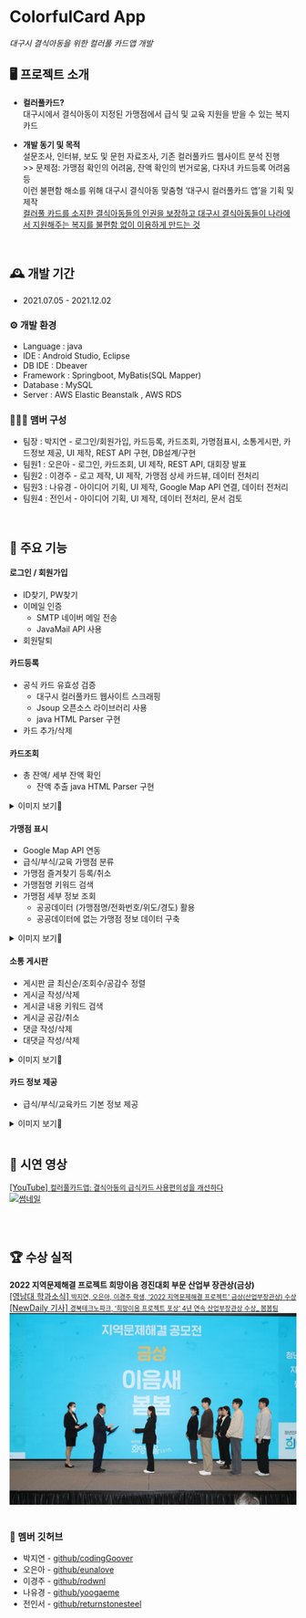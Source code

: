 # ColorfulCard App   
*대구시 결식아동을 위한 컬러풀 카드앱 개발*

## 🖥️ 프로젝트 소개
- **컬러풀카드?** <br>대구시에서 결식아동이 지정된 가맹점에서 급식 및 교육 지원을 받을 수 있는 복지카드 

- **개발 동기 및 목적**
<br>설문조사, 인터뷰, 보도 및 문헌 자료조사, 기존 컬러풀카드 웹사이트 분석 진행 
<br>>> 문제점: 가맹점 확인의 어려움, 잔액 확인의 번거로움, 다자녀 카드등록 어려움 등
<br>이런 불편함 해소를 위해 대구시 결식아동 맞춤형 ‘대구시 컬러풀카드 앱’을 기획 및 제작 
<br><u>컬러풀 카드를 소지한 결식아동들의 인권을 보장하고 대구시 결식아동들이 나라에서 지원해주는 복지를 불편함 없이 이용하게 만드는 것</u>
<br>

## 🕰️ 개발 기간
* 2021.07.05 - 2021.12.02

### ⚙️ 개발 환경
- Language : java
- IDE : Android Studio, Eclipse
- DB IDE : Dbeaver
- Framework : Springboot, MyBatis(SQL Mapper)
- Database : MySQL
- Server : AWS Elastic Beanstalk , AWS RDS 

### 🧑‍🤝‍🧑 맴버 구성
 - 팀장  : 박지연 - 로그인/회원가입, 카드등록, 카드조회, 가명점표시, 소통게시판, 카드정보 제공, UI 제작, REST API 구현, DB설계/구현
 - 팀원1 : 오은아 - 로그인, 카드조회, UI 제작, REST API, 대회장 발표   
 - 팀원2 : 이경주 - 로고 제작, UI 제작, 가맹점 상세 카드뷰, 데이터 전처리
 - 팀원3 : 나유경 - 아이디어 기획, UI 제작, Google Map API 연결, 데이터 전처리
 - 팀원4 : 전인서 - 아이디어 기획, UI 제작, 데이터 전처리, 문서 검토
<br>

## 📌 주요 기능
#### 로그인 / 회원가입 
- ID찾기, PW찾기
- 이메일 인증 
    - SMTP 네이버 메일 전송
    - JavaMail API 사용
- 회원탈퇴
 
#### 카드등록 
- 공식 카드 유효성 검증 
    - 대구시 컬러풀카드 웹사이트 스크래핑
    - Jsoup 오픈소스 라이브러리 사용
    - java HTML Parser 구현
- 카드 추가/삭제
  
#### 카드조회
- 총 잔액/ 세부 잔액 확인
  - 잔액 추출 java HTML Parser 구현

<details>
 <summary>이미지 보기🔎</summary>

![카드등록](https://github.com/ColorfulCard/ColorfulCardApp/blob/master/images/card1.png)
![카드조회](https://github.com/ColorfulCard/ColorfulCardApp/blob/master/images/card2.png)
 
</details>

#### 가맹점 표시
- Google Map API 연동
- 급식/부식/교육 가맹점 분류
- 가맹점 즐겨찾기 등록/취소
- 가맹점명 키워드 검색
- 가맹점 세부 정보 조회
    - 공공데이터 (가맹점명/전화번호/위도/경도) 활용
    - 공공데이터에 없는 가맹점 정보 데이터 구축
<details>
 <summary>이미지 보기🔎</summary>

![지도1](https://github.com/ColorfulCard/ColorfulCardApp/blob/master/images/map1.png)
![지도2](https://github.com/ColorfulCard/ColorfulCardApp/blob/master/images/map2.png)
 
</details>


#### 소통 게시판 
- 게시판 글 최신순/조회수/공감수 정렬
- 게시글 작성/삭제
- 게시글 내용 키워드 검색
- 게시글 공감/취소
- 댓글 작성/삭제
- 대댓글 작성/삭제
<details>
 <summary>이미지 보기🔎</summary>

![게시판1](https://github.com/ColorfulCard/ColorfulCardApp/blob/master/images/board1.png)
![게시판2](https://github.com/ColorfulCard/ColorfulCardApp/blob/master/images/board2.png)
 
</details>


#### 카드 정보 제공 
- 급식/부식/교육카드 기본 정보 제공
<details>
 <summary>이미지 보기🔎</summary>

![카드정보](https://github.com/ColorfulCard/ColorfulCardApp/blob/master/images/card3.png)
 
</details>
<br>

## 🎥 시연 영상

[[YouTube] <span style="font-size:89%">컬러풀카드앱: 결식아동의 급식카드 사용편의성을 개선하다</span>](https://www.youtube.com/watch?v=qqY8MMLA9m0)
<br>
[![썸네일](https://github.com/ColorfulCard/ColorfulCardApp/blob/master/images/Thumbnail.png)](https://www.youtube.com/watch?v=qqY8MMLA9m0)

<br>
<br>


## 🏆 수상 실적
**2022 지역문제해결 프로젝트 희망이음 경진대회 부문 산업부 장관상(금상)**
<br>
[[영남대 학과소식] <span style="font-size:80%">박지연, 오은아, 이경주 학생, ‘2022 지역문제해결 프로젝트’ 금상(산업부장관상) 수상</span>](https://www.yu.ac.kr/cse/community/news.do?mode=view&articleNo=6183021&article.offset=0&articleLimit=10)
<br>
[[NewDaily 기사] <span style="font-size:80%">경북테크노파크, ‘희망이음 프로젝트 포상’ 4년 연속 산업부장관상 수상_ 봄봄팀</span>](https://tk.newdaily.co.kr/site/data/html/2023/03/23/2023032300024.html)
![awards](https://github.com/ColorfulCard/ColorfulCardApp/blob/master/images/awards.jpg)
<br>
<br>

### 🔗 멤버 깃허브
 - 박지연 - [github/codingGoover](https://github.com/codingGoover)
 - 오은아 - [github/eunalove](https://github.com/eunalove)
 - 이경주 - [github/rodwnl](https://github.com/rodwnl)
 - 나유경 - [github/yoogaeme](https://github.com/yoogaeme)
 - 전인서 - [github/returnstonesteel](https://github.com/returnstonesteel)

